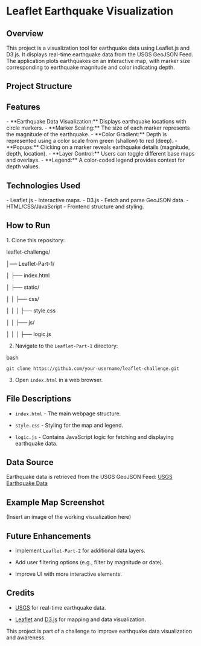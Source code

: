 # Leaflet Earthquake Visualization

## Overview

​<light>This project is a visualization tool for earthquake data using Leaflet.js and D3.js.</light>​ It displays real-time earthquake data from the USGS GeoJSON Feed. The application plots earthquakes on an interactive map, with marker size corresponding to earthquake magnitude and color indicating depth.

## Project Structure


## Features

<p>-   **Earthquake Data Visualization:** Displays earthquake locations with circle markers.
-   **Marker Scaling:** The size of each marker represents the magnitude of the earthquake.
-   **Color Gradient:** Depth is represented using a color scale from green (shallow) to red (deep).
-   **Popups:** Clicking on a marker reveals earthquake details (magnitude, depth, location).
-   **Layer Control:** Users can toggle different base maps and overlays.
-   **Legend:** A color-coded legend provides context for depth values.</p>

## Technologies Used

<p>-   Leaflet.js - Interactive maps.
-   D3.js - Fetch and parse GeoJSON data.
-   HTML/CSS/JavaScript - Frontend structure and styling.</p>

## How to Run

<p>1.  Clone this repository:</p>

leaflet-challenge/

│── Leaflet-Part-1/

│   ├── index.html

│   ├── static/

│   │   ├── css/

│   │   │   ├── style.css

│   │   ├── js/

│   │   │   ├── logic.js

2.  Navigate to the `Leaflet-Part-1` directory:

bash

    git clone https://github.com/your-username/leaflet-challenge.git

    

3.  Open `index.html` in a web browser.

## File Descriptions

-   `index.html` - The main webpage structure.

-   `style.css` - Styling for the map and legend.

-   `logic.js` - Contains JavaScript logic for fetching and displaying earthquake data.

## Data Source

Earthquake data is retrieved from the USGS GeoJSON Feed: [USGS Earthquake Data](https://earthquake.usgs.gov/earthquakes/feed/v1.0/geojson.php)

## Example Map Screenshot

(Insert an image of the working visualization here)

## Future Enhancements

-   Implement `Leaflet-Part-2` for additional data layers.

-   Add user filtering options (e.g., filter by magnitude or date).

-   Improve UI with more interactive elements.

## Credits

-   [USGS](https://www.usgs.gov/) for real-time earthquake data.

-   [Leaflet](https://leafletjs.com/) and [D3.js](https://d3js.org/) for mapping and data visualization.

This project is part of a challenge to improve earthquake data visualization and awareness.

